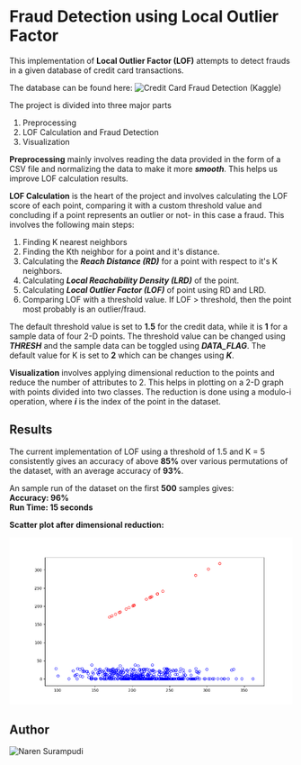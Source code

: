 # Fraud Detection using Local Outlier Factor

This implementation of **Local Outlier Factor (LOF)** attempts to detect frauds in a given database of credit card transactions.

The database can be found here: ![Credit Card Fraud Detection (Kaggle)](https://www.kaggle.com/mlg-ulb/creditcardfraud)

The project is divided into three major parts
1. Preprocessing
2. LOF Calculation and Fraud Detection
3. Visualization

**Preprocessing** mainly involves reading the data provided in the form of a CSV file and normalizing the data to
make it more ***smooth***. This helps us improve LOF calculation results.

**LOF Calculation** is the heart of the project and involves calculating the LOF score of each point, comparing it with a
custom threshold value and concluding if a point represents an outlier or not- in this case a fraud. This involves the following main steps:
1. Finding K nearest neighbors
2. Finding the Kth neighbor for a point and it's distance.
3. Calculating the ***Reach Distance (RD)*** for a point with respect to it's K neighbors.
4. Calculating ***Local Reachability Density (LRD)*** of the point.
5. Calculating ***Local Outlier Factor (LOF)*** of point using RD and LRD.
6. Comparing LOF with a threshold value. If LOF > threshold, then the point most probably is an outlier/fraud.

The default threshold value is set to **1.5** for the credit data, while it is **1** for a sample data of four 2-D points.
The threshold value can be changed using ***THRESH*** and the sample data can be toggled using ***DATA_FLAG***.
The default value for K is set to **2** which can be changes using ***K***.

**Visualization** involves applying dimensional reduction to the points and reduce the number of attributes to 2. This helps in plotting on a 2-D graph with points divided into two classes. The reduction is done using a modulo-i operation, where ***i***
is the index of the point in the dataset.

## Results

The current implementation of LOF using a threshold of 1.5 and K = 5 consistently gives an accuracy of above **85%** over various permutations of the dataset, with an average accuracy of **93%**.

An sample run of the dataset on the first **500** samples gives:
<br>**Accuracy: 96%**
<br>**Run Time: 15 seconds**

**Scatter plot after dimensional reduction:**

![Scatter Plot (1000 samples)](https://github.com/nsurampu/Fraud-Detection/blob/master/sample_run(500).png)


## Author
![Naren Surampudi](https://github.com/nsurampu/)
